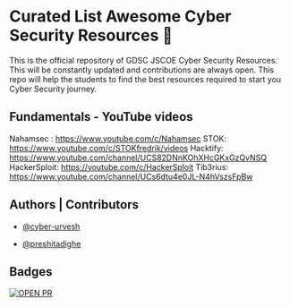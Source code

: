 # Curated List Awesome Cyber Security Resources 🚀
This is the official repository of GDSC JSCOE Cyber Security Resources. This will be constantly updated and contributions are always open. This repo will help the students to find the best resources required to start you Cyber Security journey. 

## Fundamentals - YouTube videos 

Nahamsec : https://www.youtube.com/c/Nahamsec
STOK: https://www.youtube.com/c/STOKfredrik/videos
Hacktify: https://www.youtube.com/channel/UCS82DNnKOhXHcGKxGzQvNSQ
HackerSploit: https://youtube.com/c/HackerSploit
Tib3rius: https://www.youtube.com/channel/UCs6dtu4e0JL-N4hVszsFpBw

## Authors | Contributors 

- [@cyber-urvesh](https://github.com/cyber-urvesh)

- [@preshitadighe](https://github.com/preshitadighe)

## Badges 

[![OPEN PR](https://badgen.net/github/open-prs/GDSC-JSCOE/Cyber-Security-CheatSheet)](https://badgen.net/github/open-prs/GDSC-JSCOE/Cyber-Security-CheatSheet)
